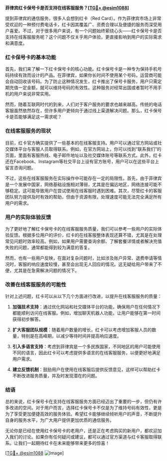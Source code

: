 **菲律宾红卡保号卡是否支持在线客服服务？[[TG💪+ @esim1088](https://t.me/s/esim1088)]**

提到菲律宾的通信服务，很多人会想到红卡（Red Card）。作为菲律宾市场上非常受欢迎的一种预付费电话卡，红卡因其覆盖广、资费合理以及便捷的服务而深受用户喜爱。不过，对于很多用户来说，有一个问题始终萦绕心头——红卡保号卡是否支持在线客服服务呢？这个问题不仅关乎用户体验，更直接影响到用户的实际需求和满意度。

### 红卡保号卡的基本功能

首先，我们来了解一下红卡保号卡的核心功能。红卡保号卡是一种专为保持手机号码持续有效而设计的产品。在菲律宾，如果你长时间不使用某个号码，运营商可能会自动回收该号码。为了防止这种情况发生，红卡推出了保号卡服务，用户只需定期充值一定金额，就可以维持号码的有效性。这种服务对经常出国或者暂时不用手机的用户来说非常实用。

然而，随着互联网时代的到来，人们对于客户服务的要求也越来越高。传统的电话客服虽然依然存在，但许多用户更倾向于通过线上渠道解决问题。那么，红卡保号卡是否能够满足这一需求呢？

### 在线客服服务的现状

目前，红卡官方确实提供了一些基本的在线客服支持。用户可以通过官方网站或社交媒体平台与客服人员取得联系。例如，在官方网站上，你可以找到“联系我们”的页面，里面有客服热线、电子邮件地址以及社交媒体账号等联系方式。此外，红卡还在Facebook、Instagram等社交平台上设有官方账号，用户可以在这些平台上留言咨询问题。

不过，这些在线客服服务在实际操作中可能存在一定的局限性。首先，由于菲律宾是一个发展中国家，网络基础设施相对薄弱，尤其是在偏远地区，网络连接可能不够稳定。这可能导致用户在尝试使用在线客服时遇到困难。其次，尽管红卡的客服团队努力提供及时有效的帮助，但由于资源有限，处理速度可能无法完全满足所有用户的需求。

### 用户的实际体验反馈

为了更好地了解红卡保号卡的在线客服服务质量，我们可以参考一些用户的实际体验反馈。根据多位用户的评价，红卡的在线客服整体表现还算不错，尤其是在处理常见问题时效率较高。例如，如果用户需要查询余额、了解套餐详情或者解决充值失败的问题，通常都能得到较为满意的答复。

然而，也有一些用户反映，在面对复杂问题时，比如涉及账户异常、退费申请等情况时，客服的响应速度较慢，甚至会出现无人回应的情况。这无疑给用户带来了不便，尤其是在急需解决问题的情况下。

### 改善在线客服服务的可能性

针对上述问题，红卡可以从以下几个方面进行改进，以提升在线客服服务的质量：

1. **加强技术支持**：通过优化网站和社交媒体平台的功能，确保用户在任何情况下都能顺利访问在线客服。例如，增加聊天机器人功能，让用户能够在第一时间获得初步解答。
   
2. **扩大客服团队规模**：随着用户数量的增长，红卡可以考虑增加客服人员的数量，特别是在高峰期，以减少等待时间并提高响应速度。

3. **引入多语言支持**：考虑到菲律宾是一个多民族国家，不同地区的用户可能使用不同的语言，因此红卡可以考虑提供多语言的在线客服服务，以便更好地满足用户需求。

4. **建立反馈机制**：鼓励用户在使用在线客服后提供反馈意见，这样可以帮助红卡不断改进服务质量，并及时发现潜在的问题。

### 结语

总的来说，红卡保号卡在支持在线客服服务方面已经迈出了重要的一步，但仍有许多改进的空间。对于用户而言，选择红卡保号卡不仅是为了维持号码有效性，更是为了享受更加便捷高效的服务体验。希望红卡能够继续倾听用户的声音，不断提升自身的服务水平，为广大用户提供更加优质的通信服务。

无论你是已经在使用红卡保号卡的老用户，还是正在考虑购买的新用户，都欢迎加入我们的讨论。如果你有任何疑问或建议，都可以通过官方渠道与红卡客服取得联系。让我们一起期待红卡在未来能够带来更多的惊喜！

[[TG💪+ @esim1088](https://t.me/s/esim1088) ![Image](https://i.postimg.cc/4NQfJmqS/Snipaste-2025-05-13-00-14-12.png)]